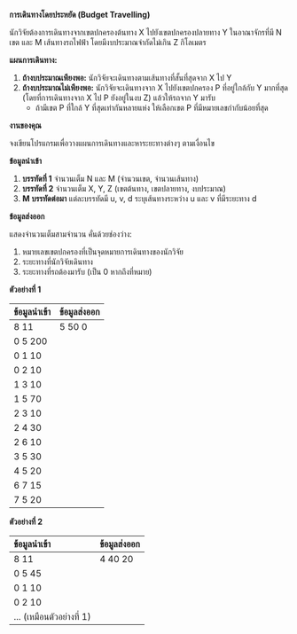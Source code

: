 **การเดินทางโดยประหยัด (Budget Travelling)**

นักวิจัยต้องการเดินทางจากเขตปกครองต้นทาง X ไปยังเขตปกครองปลายทาง Y ในอาณาจักรที่มี N เขต และ M เส้นทางรถไฟฟ้า โดยมีงบประมาณจำกัดไม่เกิน Z กิโลเมตร

**แผนการเดินทาง:**
1.  **ถ้างบประมาณเพียงพอ:** นักวิจัยจะเดินทางตามเส้นทางที่สั้นที่สุดจาก X ไป Y
2.  **ถ้างบประมาณไม่เพียงพอ:** นักวิจัยจะเดินทางจาก X ไปยังเขตปกครอง P ที่อยู่ใกล้กับ Y มากที่สุด (โดยที่การเดินทางจาก X ไป P ยังอยู่ในงบ Z) แล้วให้รถจาก Y มารับ
    * ถ้ามีเขต P ที่ใกล้ Y ที่สุดเท่ากันหลายแห่ง ให้เลือกเขต P ที่มีหมายเลขกำกับน้อยที่สุด

**งานของคุณ**

จงเขียนโปรแกรมเพื่อวางแผนการเดินทางและหาระยะทางต่างๆ ตามเงื่อนไข

**ข้อมูลนำเข้า**

1.  **บรรทัดที่ 1** จำนวนเต็ม N และ M (จำนวนเขต, จำนวนเส้นทาง)
2.  **บรรทัดที่ 2** จำนวนเต็ม X, Y, Z (เขตต้นทาง, เขตปลายทาง, งบประมาณ)
3.  **M บรรทัดต่อมา** แต่ละบรรทัดมี u, v, d ระบุเส้นทางระหว่าง u และ v ที่มีระยะทาง d

**ข้อมูลส่งออก**

แสดงจำนวนเต็มสามจำนวน คั่นด้วยช่องว่าง:
1.  หมายเลขเขตปกครองที่เป็นจุดหมายการเดินทางของนักวิจัย
2.  ระยะทางที่นักวิจัยเดินทาง
3.  ระยะทางที่รถต้องมารับ (เป็น 0 หากถึงที่หมาย)

**ตัวอย่างที่ 1**

| ข้อมูลนำเข้า | ข้อมูลส่งออก |
| :--- | :--- |
| 8 11 | 5 50 0 |
| 0 5 200 | |
| 0 1 10 | |
| 0 2 10 | |
| 1 3 10 | |
| 1 5 70 | |
| 2 3 10 | |
| 2 4 30 | |
| 2 6 10 | |
| 3 5 30 | |
| 4 5 20 | |
| 6 7 15 | |
| 7 5 20 | |

**ตัวอย่างที่ 2**

| ข้อมูลนำเข้า | ข้อมูลส่งออก |
| :--- | :--- |
| 8 11 | 4 40 20 |
| 0 5 45 | |
| 0 1 10 | |
| 0 2 10 | |
| ... (เหมือนตัวอย่างที่ 1) | |